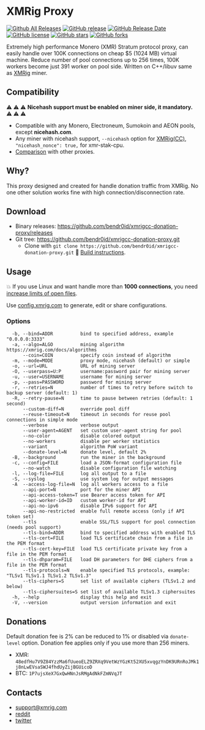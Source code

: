 # XMRig Proxy
[![Github All Releases](https://img.shields.io/github/downloads/bendr0id/xmrigcc-donation-proxy/total.svg)](https://github.com/bendr0id/xmrigcc-donation-proxy/releases)
[![GitHub release](https://img.shields.io/github/release/bendr0id/xmrigcc-donation-proxy/all.svg)](https://github.com/bendr0id/xmrigcc-donation-proxy/releases)
[![GitHub Release Date](https://img.shields.io/github/release-date-pre/bendr0id/xmrigcc-donation-proxy.svg)](https://github.com/bendr0id/xmrigcc-donation-proxy/releases)
[![GitHub license](https://img.shields.io/github/license/bendr0id/xmrigcc-donation-proxy.svg)](https://github.com/bendr0id/xmrigcc-donation-proxy/blob/master/LICENSE)
[![GitHub stars](https://img.shields.io/github/stars/bendr0id/xmrigcc-donation-proxy.svg)](https://github.com/bendr0id/xmrigcc-donation-proxy/stargazers)
[![GitHub forks](https://img.shields.io/github/forks/bendr0id/xmrigcc-donation-proxy.svg)](https://github.com/bendr0id/xmrigcc-donation-proxy/network)

Extremely high performance Monero (XMR) Stratum protocol proxy, can easily handle over 100K connections on cheap $5 (1024 MB) virtual machine. Reduce number of pool connections up to 256 times, 100K workers become just 391 worker on pool side. Written on C++/libuv same as [XMRig](https://github.com/xmrig/xmrig) miner.

## Compatibility
:warning: :warning: :warning: **Nicehash support must be enabled on miner side, it mandatory.** :warning: :warning: :warning:

* Compatible with any Monero, Electroneum, Sumokoin and AEON pools, except **nicehash.com**.
* Any miner with nicehash support, `--nicehash` option for [XMRig(CC)](https://github.com/bendr0id/xmrigCC), `"nicehash_nonce": true,` for xmr-stak-cpu.
* [Comparison](https://github.com/xmrig/xmrig-proxy/wiki/Comparison) with other proxies.

## Why?
This proxy designed and created for handle donation traffic from XMRig. No one other solution works fine with high connection/disconnection rate.

## Download
* Binary releases: https://github.com/bendr0id/xmrigcc-donation-proxy/releases
* Git tree: https://github.com/bendr0id/xmrigcc-donation-proxy.git
  * Clone with `git clone https://github.com/bendr0id/xmrigcc-donation-proxy.git` :hammer: [Build instructions](https://github.com/xmrig/xmrig-proxy/wiki/Build).
  
## Usage
:boom: If you use Linux and want handle more than **1000 connections**, you need [increase limits of open files](https://github.com/xmrig/xmrig-proxy/wiki/Ubuntu-setup).

Use [config.xmrig.com](https://config.xmrig.com/proxy) to generate, edit or share configurations.
  
### Options
```
  -b, --bind=ADDR          bind to specified address, example "0.0.0.0:3333"
  -a, --algo=ALGO          mining algorithm https://xmrig.com/docs/algorithms
      --coin=COIN          specify coin instead of algorithm
  -m, --mode=MODE          proxy mode, nicehash (default) or simple
  -o, --url=URL            URL of mining server
  -O, --userpass=U:P       username:password pair for mining server
  -u, --user=USERNAME      username for mining server
  -p, --pass=PASSWORD      password for mining server
  -r, --retries=N          number of times to retry before switch to backup server (default: 1)
  -R, --retry-pause=N      time to pause between retries (default: 1 second)
      --custom-diff=N      override pool diff
      --reuse-timeout=N    timeout in seconds for reuse pool connections in simple mode
      --verbose            verbose output
      --user-agent=AGENT   set custom user-agent string for pool
      --no-color           disable colored output
      --no-workers         disable per worker statistics
      --variant            algorithm PoW variant
      --donate-level=N     donate level, default 2%
  -B, --background         run the miner in the background
  -c, --config=FILE        load a JSON-format configuration file
      --no-watch           disable configuration file watching
  -l, --log-file=FILE      log all output to a file
  -S, --syslog             use system log for output messages
  -A  --access-log-file=N  log all workers access to a file
      --api-port=N         port for the miner API
      --api-access-token=T use Bearer access token for API
      --api-worker-id=ID   custom worker-id for API
      --api-no-ipv6        disable IPv6 support for API
      --api-no-restricted  enable full remote access (only if API token set)
      --tls                enable SSL/TLS support for pool connection (needs pool support)
      --tls-bind=ADDR      bind to specified address with enabled TLS
      --tls-cert=FILE      load TLS certificate chain from a file in the PEM format
      --tls-cert-key=FILE  load TLS certificate private key from a file in the PEM format
      --tls-dhparam=FILE   load DH parameters for DHE ciphers from a file in the PEM format
      --tls-protocols=N    enable specified TLS protocols, example: "TLSv1 TLSv1.1 TLSv1.2 TLSv1.3"
      --tls-ciphers=S      set list of available ciphers (TLSv1.2 and below)
      --tls-ciphersuites=S set list of available TLSv1.3 ciphersuites 
  -h, --help               display this help and exit
  -V, --version            output version information and exit
```

## Donations

Default donation fee is 2% can be reduced to 1% or disabled via `donate-level` option. Donation fee applies only if you use more than 256 miners.

* XMR: `48edfHu7V9Z84YzzMa6fUueoELZ9ZRXq9VetWzYGzKt52XU5xvqgzYnDK9URnRoJMk1j8nLwEVsaSWJ4fhdUyZijBGUicoD`
* BTC: `1P7ujsXeX7GxQwHNnJsRMgAdNkFZmNVqJT`

## Contacts
* support@xmrig.com
* [reddit](https://www.reddit.com/user/XMRig/)
* [twitter](https://twitter.com/xmrig_dev)
